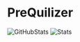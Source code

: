 # PreQuilizer
![GitHubStats](https://img.shields.io/github/stars/mrbootsboots/PreQuilizer.svg)
![Stats](https://starchart.cc/mrbootsboots/https://github.com/MrBootsBoots/PreQuilizer.svg)
